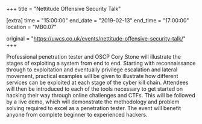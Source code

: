 +++
title = "Nettitude Offensive Security Talk"

[extra]
time = "15:00:00"
end_date = "2019-02-13"
end_time = "17:00:00"
location = "MB0.07"

original = "https://uwcs.co.uk/events/nettitude-offensive-security-talk/"    
+++

Professional penetration tester and OSCP Cory Stone will illustrate the stages of exploiting a system from end to end. Starting with reconnaissance through to exploitation and eventually privilege escalation and lateral movement, practical examples will be given to illustrate how different services can be exploited at each stage of the cyber kill chain. Attendees will then be introduced to each of the tools necessary to get started on hacking their way through online challenges and CTFs. This will be followed by a live demo, which will demonstrate the methodology and problem solving required to excel as a penetration tester. The event will benefit anyone from complete beginner to experienced hackers.

